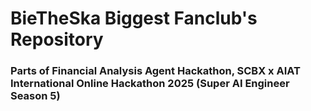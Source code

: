 # BieTheSka Biggest Fanclub's Repository

### Parts of Financial Analysis Agent Hackathon, SCBX x AIAT International Online Hackathon 2025 (Super AI Engineer Season 5)
